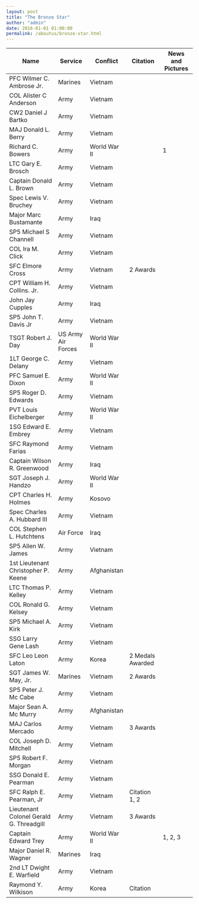 ```yaml
---
layout: post
title: "The Bronze Star"
author: "admin"
date: 2016-01-01 01:00:00
permalink: /aboutus/bronze-star.html
---
```

|Name|Service|Conflict|Citation|News and Pictures|
|---|---|---|---|---|
|PFC Wilmer C. Ambrose Jr.|Marines|Vietnam|||		
|COL Alister C Anderson|Army|Vietnam|||
|CW2 Daniel J Bartko|Army|Vietnam|||
|MAJ Donald L. Berry|Army|Vietnam|||
|Richard C. Bowers|Army|World War II||1|
|LTC Gary E. Brosch|Army|Vietnam|||
|Captain Donald L. Brown|Army|Vietnam|||
|Spec Lewis V. Bruchey|Army|Vietnam|||
|Major Marc Bustamante|Army|Iraq|||
|SP5 Michael S Channell|Army|Vietnam|||
|COL Ira M. Click|Army|Vietnam|||
|SFC Elmore Cross|Army|Vietnam|2 Awards||
|CPT William H. Collins. Jr.|Army|Vietnam|||		
|John Jay Cupples|Army|Iraq|||
|SP5 John T. Davis Jr|Army|Vietnam|||
|TSGT Robert J. Day|US Army Air Forces|World War II|||
|1LT George C. Delany|Army|Vietnam|||
|PFC Samuel E. Dixon|Army|World War II|||
|SP5 Roger D. Edwards|Army|Vietnam|||
|PVT Louis Eichelberger|Army|World War II|||
|1SG Edward E. Embrey|Army|Vietnam|||
|SFC Raymond Farias|Army|Vietnam|||
|Captain Wilson R. Greenwood|Army|Iraq|||
|SGT Joseph J. Handzo|Army|World War II|||
|CPT Charles H. Holmes|Army|Kosovo|||
|Spec Charles A. Hubbard III|Army|Vietnam|||		
|COL Stephen L. Hutchtens|Air Force|Iraq|||
|SP5 Allen W. James|Army|Vietnam|||
|1st Lieutenant Christopher P. Keene|Army|Afghanistan|||		
|LTC Thomas P. Kelley|Army|Vietnam|||
|COL Ronald G. Kelsey|Army|Vietnam|||
|SP5 Michael A. Kirk|Army|Vietnam|||
|SSG Larry Gene Lash|Army|Vietnam|||
|SFC Leo Leon Laton|Army|Korea|2 Medals Awarded||
|SGT James W. May, Jr.|Marines|Vietnam|2 Awards||
|SP5 Peter J. Mc Cabe|Army|Vietnam|||
|Major Sean A. Mc Murry|Army|Afghanistan|||
|MAJ Carlos Mercado|Army|Vietnam|3 Awards||
|COL Joseph D. Mitchell|Army|Vietnam|||
|SP5 Robert F. Morgan|Army|Vietnam|||
|SSG Donald E. Pearman|Army|Vietnam|||
|SFC Ralph E. Pearman, Jr|Army|Vietnam|Citation	1, 2||
|Lieutenant Colonel Gerald G. Threadgill|Army|Vietnam|3 Awards||
|Captain Edward Trey|Army|World War II||1, 2, 3|
|Major Daniel R. Wagner|Marines|Iraq|||
|2nd LT Dwight E. Warfield|Army|Vietnam|||
|Raymond Y. Wilkison|Army|Korea|Citation||

